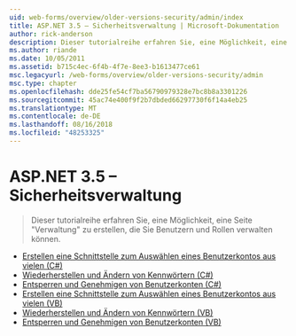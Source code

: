 ```yaml
---
uid: web-forms/overview/older-versions-security/admin/index
title: ASP.NET 3.5 – Sicherheitsverwaltung | Microsoft-Dokumentation
author: rick-anderson
description: Dieser tutorialreihe erfahren Sie, eine Möglichkeit, eine Seite "Verwaltung" zu erstellen, die Sie Benutzern und Rollen verwalten können.
ms.author: riande
ms.date: 10/05/2011
ms.assetid: b715c4ec-6f4b-4f7e-8ee3-b1613477ce61
msc.legacyurl: /web-forms/overview/older-versions-security/admin
msc.type: chapter
ms.openlocfilehash: dde25fe54cf7ba56790979328e7bc8b8a3301226
ms.sourcegitcommit: 45ac74e400f9f2b7dbded66297730f6f14a4eb25
ms.translationtype: MT
ms.contentlocale: de-DE
ms.lasthandoff: 08/16/2018
ms.locfileid: "48253325"
---
```

<a name="aspnet-35---security-administration"></a>ASP.NET 3.5 – Sicherheitsverwaltung
====================
> Dieser tutorialreihe erfahren Sie, eine Möglichkeit, eine Seite "Verwaltung" zu erstellen, die Sie Benutzern und Rollen verwalten können.


- [Erstellen eine Schnittstelle zum Auswählen eines Benutzerkontos aus vielen (C#)](building-an-interface-to-select-one-user-account-from-many-cs.md)
- [Wiederherstellen und Ändern von Kennwörtern (C#)](recovering-and-changing-passwords-cs.md)
- [Entsperren und Genehmigen von Benutzerkonten (C#)](unlocking-and-approving-user-accounts-cs.md)
- [Erstellen eine Schnittstelle zum Auswählen eines Benutzerkontos aus vielen (VB)](building-an-interface-to-select-one-user-account-from-many-vb.md)
- [Wiederherstellen und Ändern von Kennwörtern (VB)](recovering-and-changing-passwords-vb.md)
- [Entsperren und Genehmigen von Benutzerkonten (VB)](unlocking-and-approving-user-accounts-vb.md)
